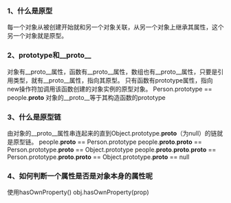 ### 1、什么是原型
  每一个对象从被创建开始就和另一个对象关联，从另一个对象上继承其属性，这个另一个对象就是原型。

### 2、prototype和__proto__
  对象有__proto__属性，函数有__proto__属性，数组也有__proto__属性，只要是引用类型，就有__proto__属性，指向其原型。
  只有函数有prototype属性，指向new操作符加调用该函数创建的对象实例的原型对象。 Person.prototype == people.__proto__
  对象的__proto__等于其构造函数的prototype

### 3、什么是原型链
  由对象的__proto__属性串连起来的直到Object.prototype.__proto__（为null）的链就是原型链。
  people.__proto__ == Person.prototype
  people.__proto__.__proto__ == Person.prototype.__proto__ == Object.prototype
  people.__proto__.__proto__.__proto__ == Person.prototype.__proto__.__proto__ == Object.prototype.__proto__ == null

### 4、如何判断一个属性是否是对象本身的属性呢
  使用hasOwnProperty() obj.hasOwnProperty(prop)

